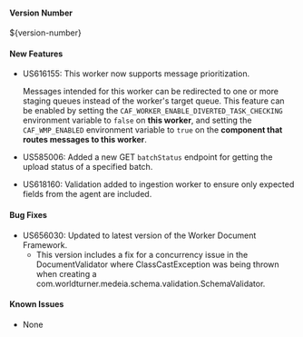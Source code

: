 #### Version Number
${version-number}

#### New Features
- US616155: This worker now supports message prioritization.  

  Messages intended for this worker can be redirected to one or more staging queues instead of the worker's target queue.  This feature can be enabled by setting the `CAF_WORKER_ENABLE_DIVERTED_TASK_CHECKING` environment variable to `false` on **this worker**, and setting the `CAF_WMP_ENABLED` environment variable to `true` on the **component that routes messages to this worker**.    

- US585006: Added a new GET `batchStatus` endpoint for getting the upload status of a specified batch.

- US618160: Validation added to ingestion worker to ensure only expected fields from the agent are included.

#### Bug Fixes
- US656030: Updated to latest version of the Worker Document Framework.
  - This version includes a fix for a concurrency issue in the DocumentValidator where ClassCastException was being thrown when creating a com.worldturner.medeia.schema.validation.SchemaValidator.

#### Known Issues
- None
